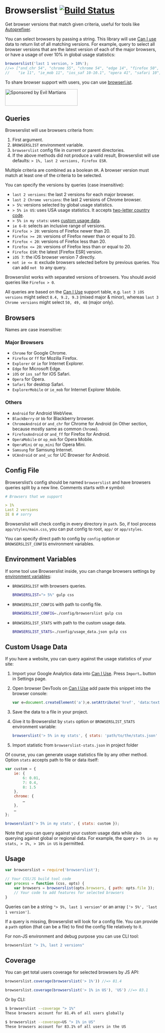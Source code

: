 # Browserslist [![Build Status][ci-img]][ci]

Get browser versions that match given criteria, useful for tools like [Autoprefixer].

You can select browsers by passing a string. This library will use [Can I use]
data to return list of all matching versions.
For example, query to select all browser versions that are the latest version
of each of the major browsers, or have a usage of over 10% in global usage statistics:

```js
browserslist('last 1 version, > 10%');
//=> ["and_chr 54", "chrome 55", "chrome 54", "edge 14", "firefox 50",
//    "ie 11", "ie_mob 11", "ios_saf 10-10.1", "opera 41", "safari 10"]
```

To share browser support with users, you can use [browserl.ist](http://browserl.ist/).

<a href="https://evilmartians.com/?utm_source=browserslist">
  <img src="https://evilmartians.com/badges/sponsored-by-evil-martians.svg"
    alt="Sponsored by Evil Martians"
    width="236"
    height="54"
  \>
</a>

[Autoprefixer]: https://github.com/postcss/autoprefixer
[ci-img]:       https://travis-ci.org/ai/browserslist.svg
[ci]:           https://travis-ci.org/ai/browserslist

## Queries

Browserslist will use browsers criteria from:

1. First argument.
2. `BROWSERSLIST` environment variable.
3. `browserslist` config file in current or parent directories.
4. If the above methods did not produce a valid result, Browserslist will use defaults:
   `> 1%, last 2 versions, Firefox ESR`.

Multiple criteria are combined as a boolean `OR`. A browser version must match
at least one of the criteria to be selected.

You can specify the versions by queries (case insensitive):

* `last 2 versions`: the last 2 versions for each major browser.
* `last 2 Chrome versions`: the last 2 versions of Chrome browser.
* `> 5%`: versions selected by global usage statistics.
* `> 5% in US`: uses USA usage statistics. It accepts [two-letter country code].
* `> 5% in my stats`: uses [custom usage data].
* `ie 6-8`: selects an inclusive range of versions.
* `Firefox > 20`: versions of Firefox newer than 20.
* `Firefox >= 20`: versions of Firefox newer than or equal to 20.
* `Firefox < 20`: versions of Firefox less than 20.
* `Firefox <= 20`: versions of Firefox less than or equal to 20.
* `Firefox ESR`: the latest [Firefox ESR] version.
* `iOS 7`: the iOS browser version 7 directly.
* `not ie <= 8`: exclude browsers selected before by previous queries.
  You can add `not ` to any query.

Browserslist works with separated versions of browsers.
You should avoid queries like `Firefox > 0`.

All queries are based on the [Can I Use] support table, e.g. `last 3 iOS versions` might select `8.4, 9.2, 9.3` (mixed major & minor), whereas `last 3 Chrome versions` might select `50, 49, 48` (major only).

[two-letter country code]: http://en.wikipedia.org/wiki/ISO_3166-1_alpha-2#Officially_assigned_code_elements
[custom usage data]:       #custom-usage-data
[Can I Use]:               http://caniuse.com/

## Browsers

Names are case insensitive:

### Major Browsers

* `Chrome` for Google Chrome.
* `Firefox` or `ff` for Mozilla Firefox.
* `Explorer` or `ie` for Internet Explorer.
* `Edge` for Microsoft Edge.
* `iOS` or `ios_saf` for iOS Safari.
* `Opera` for Opera.
* `Safari` for desktop Safari.
* `ExplorerMobile` or `ie_mob` for Internet Explorer Mobile.

### Others

* `Android` for Android WebView.
* `BlackBerry` or `bb` for Blackberry browser.
* `ChromeAndroid` or `and_chr` for Chrome for Android
  (in Other section, because mostly same as common `Chrome`).
* `FirefoxAndroid` or `and_ff` for Firefox for Android.
* `OperaMobile` or `op_mob` for Opera Mobile.
* `OperaMini` or `op_mini` for Opera Mini.
* `Samsung` for Samsung Internet.
* `UCAndroid` or `and_uc` for UC Browser for Android.

## Config File

Browserslist’s config should be named `browserslist` and have browsers queries
split by a new line. Comments starts with `#` symbol:

```yaml
# Browsers that we support

> 1%
Last 2 versions
IE 8 # sorry
```

Browserslist will check config in every directory in `path`.
So, if tool process `app/styles/main.css`, you can put config to root,
`app/` or `app/styles`.

You can specify direct path to config by `config` option
or `BROWSERSLIST_CONFIG` environment variables.

## Environment Variables

If some tool use Browserslist inside, you can change browsers settings
by [environment variables]:

* `BROWSERSLIST` with browsers queries.

   ```sh
  BROWSERSLIST="> 5%" gulp css
   ```

* `BROWSERSLIST_CONFIG` with path to config file.

   ```sh
  BROWSERSLIST_CONFIG=./config/browserslist gulp css
   ```

* `BROWSERSLIST_STATS` with path to the custom usage data.

   ```sh
  BROWSERSLIST_STATS=./config/usage_data.json gulp css
   ```

[environment variables]: https://en.wikipedia.org/wiki/Environment_variable

## Custom Usage Data

If you have a website, you can query against the usage statistics of your site:

1. Import your Google Analytics data into [Can I Use].
   Press `Import…` button in Settings page.
2. Open browser DevTools on [Can I Use] add paste this snippet into the browser console:

    ```js
   var e=document.createElement('a');e.setAttribute('href', 'data:text/plain;charset=utf-8,'+encodeURIComponent(JSON.stringify(JSON.parse(localStorage['usage-data-by-id'])[localStorage['config-primary_usage']])));e.setAttribute('download','stats.json');document.body.appendChild(e);e.click();document.body.removeChild(e);
    ```
3. Save the data to a file in your project.
4. Give it to Browserslist by `stats` option
   or `BROWSERSLIST_STATS` environment variable:

    ```js
   browserslist('> 5% in my stats', { stats: 'path/to/the/stats.json' });
    ```
5. Import statistic from `browserslist-stats.json` in project folder

Of course, you can generate usage statistics file by any other method.
Option `stats` accepts path to file or data itself:

```js
var custom = {
    ie: {
        6: 0.01,
        7: 0.4,
        8: 1.5
    },
    chrome: {
        …
    },
    …
};

browserslist('> 5% in my stats', { stats: custom });
```

Note that you can query against your custom usage data while also querying
against global or regional data. For example, the query
`> 5% in my stats, > 1%, > 10% in US` is permitted.

[Can I Use]: http://caniuse.com/

## Usage

```js
var browserslist = require('browserslist');

// Your CSS/JS build tool code
var process = function (css, opts) {
    var browsers = browserslist(opts.browsers, { path: opts.file });
    // Your code to add features for selected browsers
}
```

Queries can be a string `"> 5%, last 1 version"`
or an array `['> 5%', 'last 1 version']`.

If a query is missing, Browserslist will look for a config file.
You can provide a `path` option (that can be a file) to find the config file
relatively to it.

For non-JS environment and debug purpose you can use CLI tool:

```sh
browserslist "> 1%, last 2 versions"
```

## Coverage

You can get total users coverage for selected browsers by JS API:

```js
browserslist.coverage(browserslist('> 1%')) //=> 81.4
```

```js
browserslist.coverage(browserslist('> 1% in US'), 'US') //=> 83.1
```

Or by CLI:

```sh
$ browserslist --coverage "> 1%"
These browsers account for 81.4% of all users globally
```

```sh
$ browserslist --coverage=US "> 1% in US"
These browsers account for 83.1% of all users in the US
```
